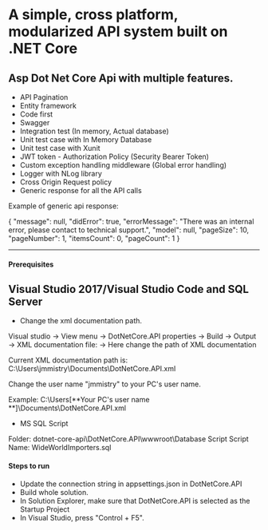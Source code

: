 # A simple, cross platform, modularized API system built on .NET Core

## Asp Dot Net Core Api with multiple features.

* API Pagination
* Entity framework
* Code first
* Swagger
* Integration test (In memory, Actual database)
* Unit test case with In Memory Database
* Unit test case with Xunit
* JWT token - Authorization Policy (Security Bearer Token)
* Custom exception handling middleware (Global error handling)
* Logger with NLog library
* Cross Origin Request policy
* Generic response for all the API calls


 Example of generic api response:
 
 {
  "message": null,
  "didError": true,
  "errorMessage": "There was an internal error, please contact to technical support.",
  "model": null,
  "pageSize": 10,
  "pageNumber": 1,
  "itemsCount": 0,
  "pageCount": 1
}

-------


#### Prerequisites

## Visual Studio 2017/Visual Studio Code and SQL Server


- Change the xml documentation path.

Visual studio -> View menu -> DotNetCore.API properties -> Build -> Output -> XML documentation file: -> Here change the path of XML documentation

Current XML documentation path is: C:\Users\jmmistry\Documents\DotNetCore.API.xml

Change the user name "jmmistry" to your PC's user name.

Example: C:\Users\[**Your PC's user name **]\Documents\DotNetCore.API.xml

- MS SQL Script

Folder: dotnet-core-api\DotNetCore.API\wwwroot\Database Script
Script Name: WideWorldImporters.sql

#### Steps to run

- Update the connection string in appsettings.json in DotNetCore.API
- Build whole solution.
- In Solution Explorer, make sure that DotNetCore.API is selected as the Startup Project
- In Visual Studio, press "Control + F5".

